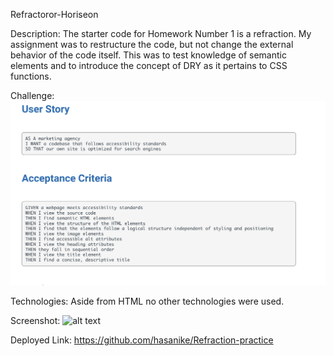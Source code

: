 Refractoror-Horiseon

Description:
    The starter code for Homework Number 1 is a refraction. My assignment was to restructure the code, but not change the external behavior of the code itself. This was to test knowledge of semantic elements and to introduce the concept of DRY as it pertains to CSS functions. 

Challenge: 
    ![alt text](/assets/images/Screenshot%202024-02-13%20at%2010.05.50%20PM.png "User Criteria/Challenge")


Technologies:
    Aside from HTML no other technologies were used. 

Screenshot:
    ![alt text](/assets/images/HoriseonScreenshot.png "Image of refracted webpage")

Deployed Link:
    https://github.com/hasanike/Refraction-practice